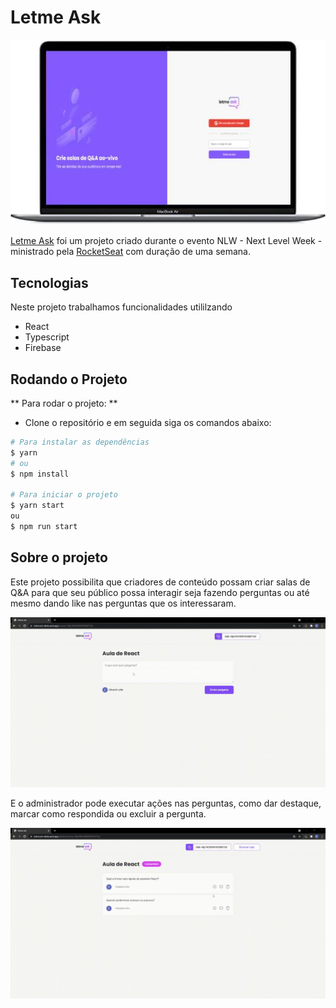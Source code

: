 # Letme Ask

![Tela Inicial do Projeto](https://github.com/NisanEduardo/nlwletmeask/blob/main/src/assets/images/image.jpg)

[Letme Ask](https://letmeask-eleite.web.app/) foi um projeto criado durante o evento NLW - Next Level Week - ministrado pela [RocketSeat](https://rocketseat.com.br/) com duração de uma semana.

## Tecnologias
Neste projeto trabalhamos funcionalidades utililzando
* React
* Typescript
* Firebase

## Rodando o Projeto
** Para rodar o projeto: **
* Clone o repositório e em seguida siga os comandos abaixo:

```bash
# Para instalar as dependências
$ yarn 
# ou
$ npm install

# Para iniciar o projeto
$ yarn start
ou
$ npm run start
```

## Sobre o projeto
Este projeto possibilita que criadores de conteúdo possam criar salas de Q&A para que seu público possa interagir seja fazendo perguntas ou até mesmo dando like nas perguntas que os interessaram.

![Letme Ask User Screen](https://github.com/NisanEduardo/nlwletmeask/blob/main/src/assets/images/user_screen.gif)

E o administrador pode executar ações nas perguntas, como dar destaque, marcar como respondida ou excluir a pergunta.

![Letme Ask Admin Screen](https://github.com/NisanEduardo/nlwletmeask/blob/main/src/assets/images/admin_screen.gif)